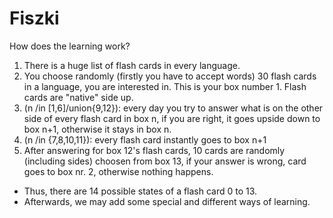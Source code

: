 # Fiszki

How does the learning work?

1. There is a huge list of flash cards in every language.
2. You choose randomly (firstly you have to accept words) 30 flash cards in a language, you are interested in. This is your box number 1. Flash cards are "native" side up.
3. (n /in [1,6]/union{9,12}): every day you try to answer what is on the other side of every flash card in box n, if you are right, it goes upside down to box n+1, otherwise it stays in box n.
4. (n /in {7,8,10,11}): every flash card instantly goes to box n+1
5. After answering for box 12's flash cards, 10 cards are randomly (including sides) choosen from box 13, if your answer is wrong, card goes to box nr. 2, otherwise nothing happens.


- Thus, there are 14 possible states of a flash card 0 to 13.
- Afterwards, we may add some special and different ways of learning.
